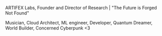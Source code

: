 ARTIFEX Labs, Founder and Director of Research | "The Future is Forged Not Found" 


Musician, Cloud Architect, ML engineer, Developer, Quantum Dreamer, World Builder, Concerned Cyberpunk  <3
